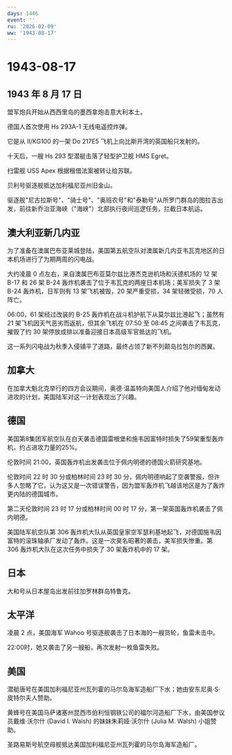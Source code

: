```yaml
---
days: 1446
event: ''
ru: '2026-02-09'
ww: '1943-08-17'
---
```


# 1943-08-17

## 1943 年 8 月 17 日

盟军炮兵开始从西西里岛的墨西拿炮击意大利本土。

德国人首次使用 Hs 293A-1 无线电遥控炸弹。

它是从 II/KG100 的一架 Do 217E5 飞机上向比斯开湾的英国船只发射的。

十天后，一艘 Hs 293 型潜艇击落了轻型护卫舰 HMS Egret。

扫雷舰 USS Apex 根据租借法案被转让给苏联。

贝利号驱逐舰抵达加利福尼亚州旧金山。

驱逐舰"尼古拉斯号"、"骑士号"、"奥班农号"和"泰勒号"从所罗门群岛的图拉吉出发，前往新乔治亚海峡（"海峡"）北部执行夜间巡逻任务，拦截日本航运。

## 澳大利亚新几内亚

为了准备在澳属巴布亚莱城登陆，美国第五航空队对澳属新几内亚韦瓦克地区的日本机场进行了为期两周的闪电战。

大约凌晨 0 点左右，来自澳属巴布亚莫尔兹比港杰克逊机场和沃德机场的 12 架
B-17 和 26 架 B-24 轰炸机袭击了位于韦瓦克的两座日本机场；美军损失了 3 架
B-24 轰炸机，日军则有 13 架飞机被毁，20 架严重受损，34 架轻微受损，70
人阵亡。

06:00，61 架经过改装的 B-25 轰炸机在战斗机护航下从莫尔兹比港起飞；虽然有
21 架飞机因天气恶劣而返航，但其余飞机在 07:50 至 08:45
之间袭击了韦瓦克，摧毁了约 30
架停放成排以准备迎接日本高级军官抵达的飞机。

这一系列闪电战为秋季入侵铺平了道路，最终占领了新不列颠岛拉包尔的西翼。

## 加拿大

在加拿大魁北克举行的四方会议期间，奥德·温盖特向美国人介绍了他对缅甸发动进攻的计划，美国陆军对这一计划表现出了兴趣。

## 德国

美国第8集团军航空队在白天袭击德国雷根堡和施韦因富特时损失了59架重型轰炸机，约占进攻力量的25%。

伦敦时间 21:00，英国轰炸机出发袭击位于佩内明德的德国火箭研究基地。

伦敦时间 22 时 30 分或柏林时间 23 时 30
分，佩内明德响起了空袭警报，但许多人忽略了它，认为这又是一次错误警告，因为盟军轰炸机飞越该地区是为了轰炸更内陆的德国城市。

第二天伦敦时间 23 时 17 分或柏林时间 00 时 17
分，第一架英国轰炸机袭击了佩内明德。

美国陆军航空队第 306
轰炸机大队从英国皇家空军瑟利基地起飞，对德国施韦因富特的滚珠轴承厂发动了轰炸。这是一次臭名昭著的袭击，美军损失惨重。第
306 轰炸机大队在这次任务中损失了 30 架轰炸机中的 17 架。

## 日本

大和号从日本屋岛出发前往加罗林群岛特鲁克。

## 太平洋

凌晨 2 点，美国海军 Wahoo 号驱逐舰袭击了日本海的一艘货轮，鱼雷未击中。

22:00时，她又袭击了另一艘船，再次发射一枚鱼雷失败。

## 美国

潜艇唐号在美国加利福尼亚州瓦列霍的马尔岛海军造船厂下水；她由安东尼奥·S·皮特尔夫人赞助。

黄蜂号在美国马萨诸塞州昆西市伯利恒钢铁公司的福尔河造船厂下水，由美国参议员戴维·沃尔什
(David I. Walsh) 的妹妹朱莉娅·沃尔什 (Julia M. Walsh) 小姐赞助。

圣路易斯号航空母舰抵达美国加利福尼亚州瓦列霍的马尔岛海军造船厂。